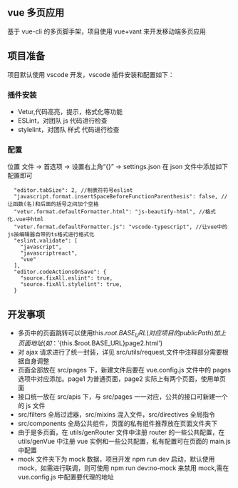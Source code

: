 ## vue 多页应用

基于 vue-cli 的多页脚手架，项目使用 vue+vant 来开发移动端多页应用

## 项目准备

项目默认使用 vscode 开发，vscode 插件安装和配置如下：

### 插件安装

- Vetur,代码高亮，提示，格式化等功能
- ESLint，对团队 js 代码进行检查
- stylelint，对团队 样式 代码进行检查

### 配置

位置 文件 -> 首选项 -> 设置右上角“{}” -> settings.json
在 json 文件中添加如下配置即可

```
  "editor.tabSize": 2, //制表符符号eslint
  "javascript.format.insertSpaceBeforeFunctionParenthesis": false, //让函数(名)和后面的括号之间加个空格
  "vetur.format.defaultFormatter.html": "js-beautify-html", //格式化.vue中html
  "vetur.format.defaultFormatter.js": "vscode-typescript", //让vue中的js按编辑器自带的ts格式进行格式化
  "eslint.validate": [
    "javascript",
    "javascriptreact",
    "vue"
  ],
  "editor.codeActionsOnSave": {
    "source.fixAll.eslint": true,
    "source.fixAll.stylelint": true,
  }
```

## 开发事项

- 多页中的页面跳转可以使用this.$root.BASE_URL(对应项目的publicPath)加上页面地址(如：'${this.$root.BASE_URL}page2.html')
- 对 ajax 请求进行了统一封装，详见 src/utils/request,文件中注释部分需要根据自身调整
- 页面全部放在 src/pages 下，新建文件后要在 vue.config.js 文件中的 pages 选项中对应添加。page1 为普通页面，page2 实际上有两个页面，使用单页面
- 接口统一放在 src/apis 下，与 src/pages 一一对应，公共的接口可新建一个的 js 文件
- src/filters 全局过滤器，src/mixins 混入文件，src/directives 全局指令
- src/components 全局公共组件，页面的私有组件推荐放在页面文件夹下
- 由于是多页面，在 utils/genRouter 文件中注册 router 的一些公共配置，在 utils/genVue 中注册 vue 实例和一些公共配置，私有配置可在页面的 main.js 中配置
- mock 文件夹下为 mock 数据，项目开发 npm run dev 启动，默认使用 mock，如需进行联调，则可使用 npm run dev:no-mock 来禁用 mock,需在 vue.config.js 中配置要代理的地址
